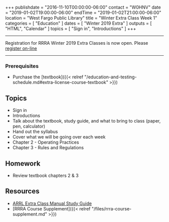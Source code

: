+++
publishdate = "2016-11-10T00:00:00-06:00"
contact = "W0HNV"
date = "2019-01-02T19:00:00-06:00"
endTime = "2019-01-02T21:00:00-06:00"
location = "West Fargo Public Library"
title = "Winter Extra Class Week 1"
categories = [ "Education" ]
dates = [ "Winter 2019 Extra" ]
outputs = [ "HTML", "Calendar" ]
topics = [ "Sign in", "Introductions" ]
+++

---

Registration for RRRA Winter 2019 Extra Classes is now open.  Please
[register on-line](https://www.eventbrite.com/e/level-3-extra-class-tickets-53228213018)

---

### Prerequisites

* Purchase the [textbook]({{< relref "/education-and-testing-schedule.md#extra-license-course-textbook" >}})

## Topics

* Sign in
* Introductions
* Talk about the textbook, study guide, and what to bring to class (paper, pen, calculator)
* Hand out the syllabus
* Cover what we will be going over each week
* Chapter 2 - Operating Practices
* Chapter 3 - Rules and Regulations

## Homework

* Review textbook chapters 2 & 3

## Resources

* [ARRL Extra Class Manual Study Guide](http://www.arrl.org/files/file/Extra%20Class%20License%20Manual/ECLM%2011th%20edition/ECLM%202016%20Studyguide.pdf)
* [RRRA Course Supplement]({{< relref "/files/rrra-course-supplement.md" >}})
